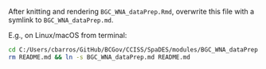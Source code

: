 After knitting and rendering `BGC_WNA_dataPrep.Rmd`, overwrite this file with a symlink to `BGC_WNA_dataPrep.md`.

E.g., on Linux/macOS from terminal:

```bash
cd C:/Users/cbarros/GitHub/BCGov/CCISS/SpaDES/modules/BGC_WNA_dataPrep
rm README.md && ln -s BGC_WNA_dataPrep.md README.md
```

